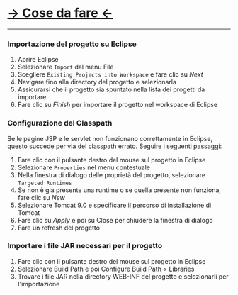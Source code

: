 # [→ Cose da fare ←](https://github.com/users/AlfredoUNISA/projects/2)

---

### Importazione del progetto su Eclipse
1. Aprire Eclipse
2. Selezionare `Import` dal menu File
3. Scegliere `Existing Projects into Workspace` e fare clic su *Next*
4. Navigare fino alla directory del progetto e selezionarla
5. Assicurarsi che il progetto sia spuntato nella lista dei progetti da importare
6. Fare clic su *Finish* per importare il progetto nel workspace di Eclipse

### Configurazione del Classpath
Se le pagine JSP e le servlet non funzionano correttamente in Eclipse, questo succede per via del classpath errato. Seguire i seguenti passaggi:

1. Fare clic con il pulsante destro del mouse sul progetto in Eclipse
2. Selezionare `Properties` nel menu contestuale
3. Nella finestra di dialogo delle proprietà del progetto, selezionare `Targeted Runtimes`
4. Se non è già presente una runtime o se quella presente non funziona, fare clic su *New*
5. Selezionare Tomcat 9.0 e specificare il percorso di installazione di Tomcat
6. Fare clic su *Apply* e poi su Close per chiudere la finestra di dialogo
7. Fare un refresh del progetto

### Importare i file JAR necessari per il progetto
1. Fare clic con il pulsante destro del mouse sul progetto in Eclipse
2. Selezionare Build Path e poi Configure Build Path > Libraries
3. Trovare i file JAR nella directory WEB-INF del progetto e selezionarli per l'importazione